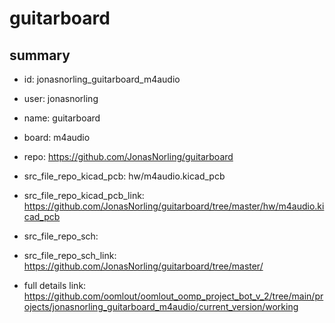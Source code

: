 # guitarboard
 
## summary 
* id: jonasnorling_guitarboard_m4audio
* user: jonasnorling
* name: guitarboard
* board: m4audio
* repo: https://github.com/JonasNorling/guitarboard
* src_file_repo_kicad_pcb: hw/m4audio.kicad_pcb
* src_file_repo_kicad_pcb_link: https://github.com/JonasNorling/guitarboard/tree/master/hw/m4audio.kicad_pcb


* src_file_repo_sch: 
* src_file_repo_sch_link: https://github.com/JonasNorling/guitarboard/tree/master/
* full details link: https://github.com/oomlout/oomlout_oomp_project_bot_v_2/tree/main/projects/jonasnorling_guitarboard_m4audio/current_version/working  






